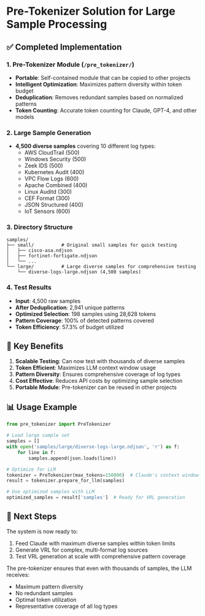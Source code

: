 # Pre-Tokenizer Solution for Large Sample Processing

## ✅ Completed Implementation

### 1. **Pre-Tokenizer Module** (`/pre_tokenizer/`)
- **Portable**: Self-contained module that can be copied to other projects
- **Intelligent Optimization**: Maximizes pattern diversity within token budget  
- **Deduplication**: Removes redundant samples based on normalized patterns
- **Token Counting**: Accurate token counting for Claude, GPT-4, and other models

### 2. **Large Sample Generation** 
- **4,500 diverse samples** covering 10 different log types:
  - AWS CloudTrail (500)
  - Windows Security (500)
  - Zeek IDS (500)
  - Kubernetes Audit (400)
  - VPC Flow Logs (600)
  - Apache Combined (400)
  - Linux Auditd (300)
  - CEF Format (300)
  - JSON Structured (400)
  - IoT Sensors (600)

### 3. **Directory Structure**
```
samples/
├── small/          # Original small samples for quick testing
│   ├── cisco-asa.ndjson
│   ├── fortinet-fortigate.ndjson
│   └── ...
└── large/          # Large diverse samples for comprehensive testing
    └── diverse-logs-large.ndjson (4,500 samples)
```

### 4. **Test Results**
- **Input**: 4,500 raw samples
- **After Deduplication**: 2,941 unique patterns
- **Optimized Selection**: 198 samples using 28,628 tokens
- **Pattern Coverage**: 100% of detected patterns covered
- **Token Efficiency**: 57.3% of budget utilized

## 🎯 Key Benefits

1. **Scalable Testing**: Can now test with thousands of diverse samples
2. **Token Efficient**: Maximizes LLM context window usage
3. **Pattern Diversity**: Ensures comprehensive coverage of log types
4. **Cost Effective**: Reduces API costs by optimizing sample selection
5. **Portable Module**: Pre-tokenizer can be reused in other projects

## 📊 Usage Example

```python
from pre_tokenizer import PreTokenizer

# Load large sample set
samples = []
with open('samples/large/diverse-logs-large.ndjson', 'r') as f:
    for line in f:
        samples.append(json.loads(line))

# Optimize for LLM
tokenizer = PreTokenizer(max_tokens=150000)  # Claude's context window
result = tokenizer.prepare_for_llm(samples)

# Use optimized samples with LLM
optimized_samples = result['samples']  # Ready for VRL generation
```

## 🚀 Next Steps

The system is now ready to:
1. Feed Claude with maximum diverse samples within token limits
2. Generate VRL for complex, multi-format log sources
3. Test VRL generation at scale with comprehensive pattern coverage

The pre-tokenizer ensures that even with thousands of samples, the LLM receives:
- Maximum pattern diversity
- No redundant samples
- Optimal token utilization
- Representative coverage of all log types